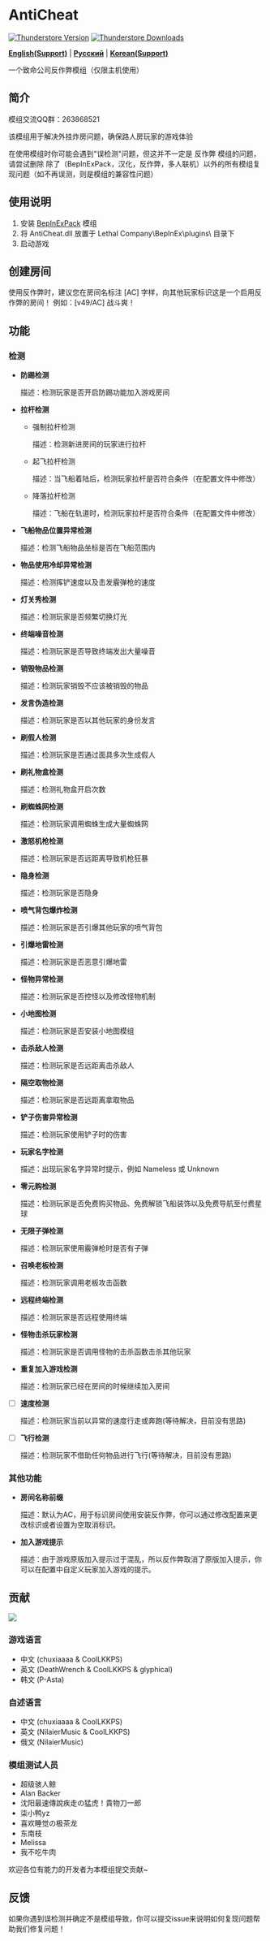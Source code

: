 # AntiCheat

[![Thunderstore Version](https://img.shields.io/thunderstore/v/chuxiaaaa/AntiCheat?style=for-the-badge&logo=thunderstore&logoColor=white)](https://thunderstore.io/c/lethal-company/p/chuxiaaaa/AntiCheat/versions/)
[![Thunderstore Downloads](https://img.shields.io/thunderstore/dt/chuxiaaaa/AntiCheat?style=for-the-badge&logo=thunderstore&logoColor=white)](https://thunderstore.io/c/lethal-company/p/chuxiaaaa/AntiCheat/)

[**English(Support)**](https://github.com/chuxiaaaa/AntiCheat/blob/main/docs/README-en.md) | [**Русский**](https://github.com/chuxiaaaa/AntiCheat/blob/main/docs/README-ru.md) | [**Korean(Support)**](https://github.com/chuxiaaaa/AntiCheat/blob/main/docs/README-en.md)

一个致命公司反作弊模组（仅限主机使用）

## 简介

模组交流QQ群：263868521

该模组用于解决外挂炸房问题，确保路人房玩家的游戏体验

在使用模组时你可能会遇到"误检测"问题，但这并不一定是 反作弊 模组的问题，请尝试删除 除了（BepInExPack，汉化，反作弊，多人联机）以外的所有模组复现问题（如不再误测，则是模组的兼容性问题）

## 使用说明

1. 安装 [BepInExPack](https://thunderstore.io/c/lethal-company/p/BepInEx/BepInExPack) 模组
2. 将 AntiCheat.dll 放置于 Lethal Company\BepInEx\plugins\ 目录下
3. 启动游戏

## 创建房间

使用反作弊时，建议您在房间名标注 [AC] 字样，向其他玩家标识这是一个启用反作弊的房间！
例如：[v49/AC] 战斗爽！

## 功能

### 检测

* **防踢检测**

    描述：检测玩家是否开启防踢功能加入游戏房间

* **拉杆检测**

  * 强制拉杆检测

    描述：检测新进房间的玩家进行拉杆

  * 起飞拉杆检测

    描述：当飞船着陆后，检测玩家拉杆是否符合条件（在配置文件中修改）

  * 降落拉杆检测

    描述：飞船在轨道时，检测玩家拉杆是否符合条件（在配置文件中修改）

* **飞船物品位置异常检测**

    描述：检测飞船物品坐标是否在飞船范围内

* **物品使用冷却异常检测**

    描述：检测挥铲速度以及击发霰弹枪的速度

* **灯关秀检测**

    描述：检测玩家是否频繁切换灯光

* **终端噪音检测**

    描述：检测玩家是否导致终端发出大量噪音

* **销毁物品检测**

    描述：检测玩家销毁不应该被销毁的物品

* **发言伪造检测**

    描述：检测玩家是否以其他玩家的身份发言

* **刷假人检测**

    描述：检测玩家是否通过面具多次生成假人

* **刷礼物盒检测**

    描述：检测礼物盒开启次数

* **刷蜘蛛网检测**

    描述：检测玩家调用蜘蛛生成大量蜘蛛网

* **激怒机枪检测**

    描述：检测玩家是否远距离导致机枪狂暴

* **隐身检测**

    描述：检测玩家是否隐身

* **喷气背包爆炸检测**

    描述：检测玩家是否引爆其他玩家的喷气背包

* **引爆地雷检测**

    描述：检测玩家是否恶意引爆地雷

* **怪物异常检测**

    描述：检测玩家是否控怪以及修改怪物机制

* **小地图检测**

    描述：检测玩家是否安装小地图模组

* **击杀敌人检测**

    描述：检测玩家是否远距离击杀敌人

* **隔空取物检测**

    描述：检测玩家是否远距离拿取物品

* **铲子伤害异常检测**

    描述：检测玩家使用铲子时的伤害

* **玩家名字检测**

    描述：出现玩家名字异常时提示，例如 Nameless 或 Unknown

* **零元购检测**

    描述：检测玩家是否免费购买物品、免费解锁飞船装饰以及免费导航至付费星球

* **无限子弹检测**

    描述：检测玩家使用霰弹枪时是否有子弹

* **召唤老板检测**

    描述：检测玩家调用老板攻击函数

* **远程终端检测**

    描述：检测玩家是否远程使用终端

* **怪物击杀玩家检测**

    描述：检测玩家是否调用怪物的击杀函数击杀其他玩家

* **重复加入游戏检测**

    描述：检测玩家已经在房间的时候继续加入房间

- [ ] **速度检测**

    描述：检测玩家当前以异常的速度行走或奔跑(等待解决，目前没有思路)

- [ ] **飞行检测**

    描述：检测玩家不借助任何物品进行飞行(等待解决，目前没有思路)

### 其他功能

* **房间名称前缀**

    描述：默认为AC，用于标识房间使用安装反作弊，你可以通过修改配置来更改标识或者设置为空取消标识。

* **加入游戏提示**

    描述：由于游戏原版加入提示过于混乱，所以反作弊取消了原版加入提示，你可以在配置中自定义玩家加入游戏的提示。

## 贡献

<a href="https://github.com/chuxiaaaa/AntiCheat/graphs/contributors">
  <img src="https://contrib.rocks/image?repo=chuxiaaaa/AntiCheat" />
</a>

### 游戏语言

* 中文 (chuxiaaaa & CoolLKKPS)
* 英文 (DeathWrench & CoolLKKPS & glyphical)
* 韩文 (P-Asta)

### 自述语言

* 中文 (chuxiaaaa & CoolLKKPS)
* 英文 (NilaierMusic & CoolLKKPS)
* 俄文 (NilaierMusic)

### 模组测试人员

* 超级骇人鲸 
* Alan Backer
* 沈阳最速傳說疾走の猛虎！貴物刀一郎
* 柒小鸭yz
* 喜欢睡觉の极茶龙 
* 东南枝
* Melissa
* 我不吃牛肉

欢迎各位有能力的开发者为本模组提交贡献~

## 反馈

如果你遇到误检测并确定不是模组导致，你可以提交issue来说明如何复现问题帮助我们修复问题！
